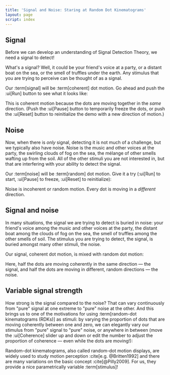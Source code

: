 ```yaml
---
title: 'Signal and Noise: Staring at Random Dot Kinematograms'
layout: page
script: index
---
```


## Signal

Before we can develop an understanding of Signal Detection Theory, we need a signal to detect!

What's a signal? Well, it could be your friend's voice at a party, or a distant boat on the sea, or
the smell of truffles under the earth. Any stimulus that you are trying to perceive can be
thought of as a signal.

Our :term[signal] will be :term[coherent] dot motion. Go ahead and push the
:ui[Run] button to see what it looks like:

<sdt-example-human>
  <detectable-control run pause reset></detectable-control>
  <rdk-task count="100" coherence="1" trials="1" probability="1" duration="Infinity"
    wait="0" iti="0"></rdk-task>
</sdt-example-human>

This is coherent motion because the dots are moving together in the *same* direction. (Push the
:ui[Pause] button to temporarily freeze the dots, or push the :ui[Reset] button to reinitialize the
demo with a new direction of motion.)

## Noise

Now, when there is *only* signal, detecting it is not much of a challenge, but we typically also
have noise. Noise is the music and other voices at the party, the swirling clouds of fog on the sea,
the mélange of other smells wafting up from the soil. All of the other stimuli you are not
interested in, but that are interfering with your ability to detect the signal.

Our :term[noise] will be :term[random] dot motion. Give it a try (:ui[Run] to start,
:ui[Pause] to freeze, :ui[Reset] to reinitialize):

<sdt-example-human>
  <detectable-control run pause reset></detectable-control>
  <rdk-task count="100" coherence="0" trials="1" probability="1" duration="Infinity"
    wait="0" iti="0"></rdk-task>
</sdt-example-human>

Noise is incoherent or random motion. Every dot is moving in a *different* direction.

## Signal and noise

In many situations, the signal we are trying to detect is buried in noise: your friend's voice among
the music and other voices at the party, the distant boat among the clouds of fog on the sea, the
smell of truffles among the other smells of soil. The stimulus you are trying to detect, the signal,
is buried amongst many other stimuli, the noise.

Our signal, coherent dot motion, is mixed with random dot motion:

<sdt-example-human>
  <detectable-control run pause reset></detectable-control>
  <rdk-task count="100" coherence="0.5" trials="1" probability="1" duration="Infinity"
    wait="0" iti="0"></rdk-task>
</sdt-example-human>

Here, half the dots are moving coherently in the same direction — the signal, and half the dots are
moving in different, random directions — the noise.

## Variable signal strength

How strong is the signal compared to the noise? That can vary continuously from "pure" signal at one
extreme to "pure" noise at the other. And this brings us to one of the motivations for using
:term[random-dot kinematograms (RDKs)] as stimuli: by varying the proportion of dots that are moving
coherently between one and zero, we can elegantly vary our stimulus from "pure" signal to "pure"
noise, or anywhere in between (move the :ui[Coherence] slider up and down or edit the number to
adjust the proportion of coherence — even while the dots are moving!):

<sdt-example-human>
  <detectable-control run pause reset coherence="0.5"></detectable-control>
  <rdk-task count="100" coherence="0.5" trials="1" probability="1" duration="Infinity"
    wait="0" iti="0"></rdk-task>
</sdt-example-human>

Random-dot kinematograms, also called random-dot motion displays, are widely used to study
motion perception :cite[e.g. @Britten1992] and there are many variations on the basic concept
:cite[@Pilly2009]. For us, they provide a nice parametrically variable :term[stimulus]!
